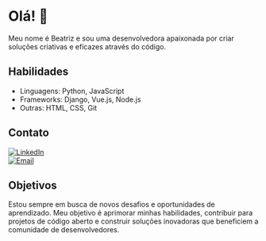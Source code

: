 # Olá! 👋 

Meu nome é Beatriz e sou uma desenvolvedora apaixonada por criar soluções criativas e eficazes através do código.

## Habilidades 

- Linguagens: Python, JavaScript
- Frameworks: Django, Vue.js, Node.js 
- Outras: HTML, CSS, Git
  
   
## Contato

[![LinkedIn](https://img.shields.io/badge/-LinkedIn-blue?style=flat-square&logo=LinkedIn&logoColor=white)](https://www.linkedin.com/in/beatriz-ramalho-esteves-238580138/)
<br> <!-- Linha em branco para criar espaço -->
[![Email](https://img.shields.io/badge/Email-%40-red?style=flat-square&logo=Gmail&logoColor=white)](mailto:beatrizramalho.esteves@gmail.com)

## Objetivos

Estou sempre em busca de novos desafios e oportunidades de aprendizado. Meu objetivo é aprimorar minhas habilidades, contribuir para projetos de código aberto e construir soluções inovadoras que beneficiem a comunidade de desenvolvedores.
 
